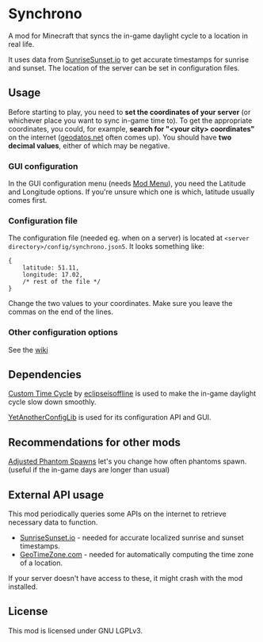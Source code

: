 # Synchrono

A mod for Minecraft that syncs the in-game daylight cycle to a location in real life.

It uses data from [SunriseSunset.io](https://sunrisesunset.io) to get accurate timestamps for sunrise and sunset. The location of the server can be set in configuration files.

## Usage

Before starting to play, you need to **set the coordinates of your server** (or whichever place you want to sync in-game time to). To get the appropriate coordinates, you could, for example, **search for "\<your city\> coordinates"** on the internet ([geodatos.net](https://www.geodatos.net/en/coordinates) often comes up). You should have **two decimal values**, either of which may be negative.

### GUI configuration

In the GUI configuration menu (needs [Mod Menu](https://modrinth.com/mod/modmenu)), you need the Latitude and Longitude options. If you're unsure which one is which, latitude usually comes first.

### Configuration file

The configuration file (needed eg. when on a server) is located at `<server directory>/config/synchrono.json5`. It looks something like:

```json5
{
    latitude: 51.11,
    longitude: 17.02,
    /* rest of the file */
}
```

Change the two values to your coordinates. Make sure you leave the commas on the end of the lines.

### Other configuration options

See the [wiki](https://github.com/verarr/synchrono/wiki/Configuration)

## Dependencies

[Custom Time Cycle](https://modrinth.com/mod/customtimecycle) by [eclipseisoffline](https://github.com/eclipseisoffline) is used to make the in-game daylight cycle slow down smoothly.

[YetAnotherConfigLib](https://modrinth.com/mod/yacl) is used for its configuration API and GUI.

## Recommendations for other mods

[Adjusted Phantom Spawns](https://modrinth.com/mod/adjusted-phantom-spawns) let's you change how often phantoms spawn. (useful if the in-game days are longer than usual)

## External API usage

This mod periodically queries some APIs on the internet to retrieve necessary data to function.

* [SunriseSunset.io](https://sunrisesunset.io/) - needed for accurate localized sunrise and sunset timestamps.
* [GeoTimeZone.com](https://geotimezone.com) - needed for automatically computing the time zone of a location.

If your server doesn't have access to these, it might crash with the mod installed.

## License

This mod is licensed under GNU LGPLv3.
